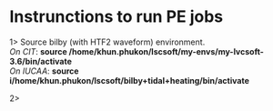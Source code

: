 # Instrunctions to run PE jobs 


1> Source bilby (with HTF2 waveform) environment. <br/>
    *On CIT*: **source /home/khun.phukon/lscsoft/my-envs/my-lvcsoft-3.6/bin/activate** <br/>
    *On IUCAA*: **source i/home/khun.phukon/lscsoft/bilby+tidal+heating/bin/activate**

2> 
 

